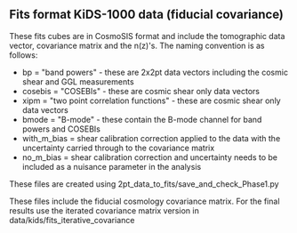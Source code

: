 ## Fits format KiDS-1000 data (fiducial covariance)

These fits cubes are in CosmoSIS format and include the tomographic data vector, covariance matrix and the n(z)'s.   The naming convention is as follows:

* bp = "band powers" - these are 2x2pt data vectors including the cosmic shear and GGL measurements
* cosebis = "COSEBIs" - these are cosmic shear only data vectors
* xipm = "two point correlation functions" - these are cosmic shear only data vectors
* bmode = "B-mode" - these contain the B-mode channel for band powers and COSEBIs
* with_m_bias = shear calibration correction applied to the data with the uncertainty carried through to the covariance matrix
* no_m_bias = shear calibration correction and uncertainty needs to be included as a nuisance parameter in the analysis

These files are created using 2pt_data_to_fits/save_and_check_Phase1.py

These files include the fiducial cosmology covariance matrix.  For the final results use the iterated covariance matrix version in data/kids/fits_iterative_covariance
